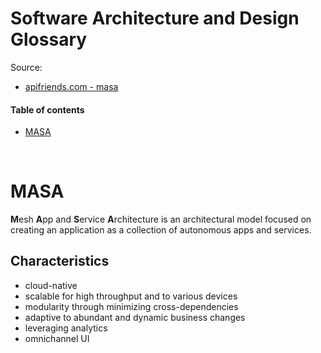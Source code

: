 # Software Architecture and Design Glossary

Source:
* [apifriends.com - masa](https://apifriends.com/api-management/what-is-masa/)

#### Table of contents

* [MASA](#masa)

&nbsp;
# MASA
**M**esh **A**pp and **S**ervice **A**rchitecture is an architectural model focused on creating an application as a collection of autonomous apps and services.

## Characteristics
* cloud-native
* scalable for high throughput and to various devices
* modularity through minimizing cross-dependencies
* adaptive to abundant and dynamic business changes
* leveraging analytics
* omnichannel UI
